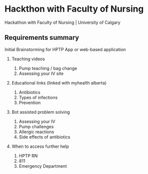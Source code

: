 # Hackthon with Faculty of Nursing

Hackathon with Faculty of Nursing | University of Calgary

## Requirements summary

Initial Brainstorming for HPTP App or web-based application

1. Teaching videos

   1. Pump teaching / bag change
   2. Assessing your IV site

2. Educational links (linked with myhealth alberta)

   1. Antibiotics
   2. Types of infections
   3. Prevention

3. Bot assisted problem solving

   1. Assessing your IV
   2. Pump challenges
   3. Allergic reactions
   4. Side effects of antibiotics

4. When to access further help

   1. HPTP RN
   2. 811
   3. Emergency Department
